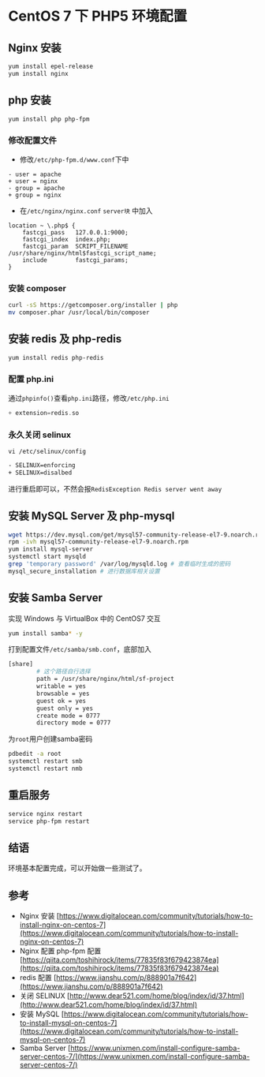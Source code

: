 # CentOS 7 下 PHP5 环境配置

## Nginx 安装

```bash
yum install epel-release
yum install nginx
```

## php 安装

```bash
yum install php php-fpm
```

### 修改配置文件

* 修改`/etc/php-fpm.d/www.conf`下中

```fpm
- user = apache
+ user = nginx
- group = apache
+ group = nginx
```

* 在`/etc/nginx/nginx.conf` `server块` 中加入

```nginx
location ~ \.php$ {
    fastcgi_pass   127.0.0.1:9000;
    fastcgi_index  index.php;
    fastcgi_param  SCRIPT_FILENAME /usr/share/nginx/html$fastcgi_script_name;
    include        fastcgi_params;
}
```

### 安装 composer

```bash
curl -sS https://getcomposer.org/installer | php
mv composer.phar /usr/local/bin/composer
```

## 安装 redis 及 php-redis

```bash
yum install redis php-redis
```

### 配置 php.ini

通过`phpinfo()`查看`php.ini`路径，修改`/etc/php.ini`

```php
+ extension=redis.so
```

### 永久关闭 selinux

`vi /etc/selinux/config`

```bash
- SELINUX=enforcing
+ SELINUX=disalbed
```

进行重启即可以，不然会报`RedisException Redis server went away `

## 安装 MySQL Server 及 php-mysql

```bash
wget https://dev.mysql.com/get/mysql57-community-release-el7-9.noarch.rpm
rpm -ivh mysql57-community-release-el7-9.noarch.rpm
yum install mysql-server
systemctl start mysqld
grep 'temporary password' /var/log/mysqld.log # 查看临时生成的密码
mysql_secure_installation # 进行数据库相关设置
```

## 安装 Samba Server

实现 Windows 与 VirtualBox 中的 CentOS7 交互

```bash
yum install samba* -y
```

打到配置文件`/etc/samba/smb.conf`，底部加入

```bash
[share]
        # 这个路径自行选择
        path = /usr/share/nginx/html/sf-project 
        writable = yes
        browsable = yes
        guest ok = yes
        guest only = yes
        create mode = 0777
        directory mode = 0777
```

为`root`用户创建samba密码

```bash
pdbedit -a root
systemctl restart smb
systemctl restart nmb
```

## 重启服务

```bash
service nginx restart
service php-fpm restart
```

## 结语

环境基本配置完成，可以开始做一些测试了。

## 参考

* Nginx 安装 [https://www.digitalocean.com/community/tutorials/how-to-install-nginx-on-centos-7](https://www.digitalocean.com/community/tutorials/how-to-install-nginx-on-centos-7)
* Nginx 配置 php-fpm 配置 [https://qiita.com/toshihirock/items/77835f83f679423874ea](https://qiita.com/toshihirock/items/77835f83f679423874ea)
* redis 配置 [https://www.jianshu.com/p/888901a7f642](https://www.jianshu.com/p/888901a7f642)
* 关闭 SELINUX [http://www.dear521.com/home/blog/index/id/37.html](http://www.dear521.com/home/blog/index/id/37.html)
* 安装 MySQL [https://www.digitalocean.com/community/tutorials/how-to-install-mysql-on-centos-7](https://www.digitalocean.com/community/tutorials/how-to-install-mysql-on-centos-7)
* Samba Server [https://www.unixmen.com/install-configure-samba-server-centos-7/](https://www.unixmen.com/install-configure-samba-server-centos-7/)